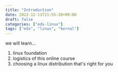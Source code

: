 ```yaml
---
title: "Introduction"
date: 2022-12-11T21:55:20+09:00
draft: false
categories: ["edx-linux"]
tags: ["edx", "linux", "kernal"]
---
```


we will learn...
1. linux foundation
2. logistics of this online course
3. choosing a linux distribution that's right for you
